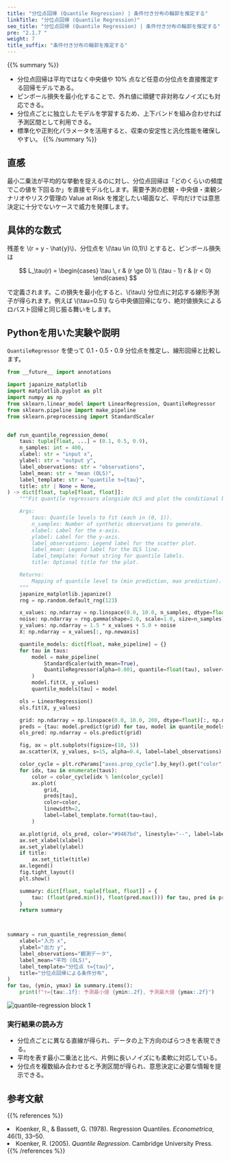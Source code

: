 ```yaml
---
title: "分位点回帰 (Quantile Regression) | 条件付き分布の輪郭を推定する"
linkTitle: "分位点回帰 (Quantile Regression)"
seo_title: "分位点回帰 (Quantile Regression) | 条件付き分布の輪郭を推定する"
pre: "2.1.7 "
weight: 7
title_suffix: "条件付き分布の輪郭を推定する"
---
```


{{% summary %}}
- 分位点回帰は平均ではなく中央値や 10% 点など任意の分位点を直接推定する回帰モデルである。
- ピンボール損失を最小化することで、外れ値に頑健で非対称なノイズにも対応できる。
- 分位点ごとに独立したモデルを学習するため、上下バンドを組み合わせれば予測区間として利用できる。
- 標準化や正則化パラメータを活用すると、収束の安定性と汎化性能を確保しやすい。
{{% /summary %}}

## 直感
最小二乗法が平均的な挙動を捉えるのに対し、分位点回帰は「どのくらいの頻度でこの値を下回るか」を直接モデル化します。需要予測の悲観・中央値・楽観シナリオやリスク管理の Value at Risk を推定したい場面など、平均だけでは意思決定に十分でないケースで威力を発揮します。

## 具体的な数式
残差を \\(r = y - \hat{y}\\)、分位点を \\(\tau \in (0,1)\\) とすると、ピンボール損失は

$$
L_\tau(r) =
\begin{cases}
\tau \, r & (r \ge 0) \\
(\tau - 1) r & (r < 0)
\end{cases}
$$

で定義されます。この損失を最小化すると、\\(\tau\\) 分位点に対応する線形予測子が得られます。例えば \\(\tau=0.5\\) なら中央値回帰になり、絶対値損失によるロバスト回帰と同じ振る舞いをします。

## Pythonを用いた実験や説明
`QuantileRegressor` を使って 0.1・0.5・0.9 分位点を推定し、線形回帰と比較します。

```python
from __future__ import annotations

import japanize_matplotlib
import matplotlib.pyplot as plt
import numpy as np
from sklearn.linear_model import LinearRegression, QuantileRegressor
from sklearn.pipeline import make_pipeline
from sklearn.preprocessing import StandardScaler


def run_quantile_regression_demo(
    taus: tuple[float, ...] = (0.1, 0.5, 0.9),
    n_samples: int = 400,
    xlabel: str = "input x",
    ylabel: str = "output y",
    label_observations: str = "observations",
    label_mean: str = "mean (OLS)",
    label_template: str = "quantile τ={tau}",
    title: str | None = None,
) -> dict[float, tuple[float, float]]:
    """Fit quantile regressors alongside OLS and plot the conditional bands.

    Args:
        taus: Quantile levels to fit (each in (0, 1)).
        n_samples: Number of synthetic observations to generate.
        xlabel: Label for the x-axis.
        ylabel: Label for the y-axis.
        label_observations: Legend label for the scatter plot.
        label_mean: Legend label for the OLS line.
        label_template: Format string for quantile labels.
        title: Optional title for the plot.

    Returns:
        Mapping of quantile level to (min prediction, max prediction).
    """
    japanize_matplotlib.japanize()
    rng = np.random.default_rng(123)

    x_values: np.ndarray = np.linspace(0.0, 10.0, n_samples, dtype=float)
    noise: np.ndarray = rng.gamma(shape=2.0, scale=1.0, size=n_samples) - 2.0
    y_values: np.ndarray = 1.5 * x_values + 5.0 + noise
    X: np.ndarray = x_values[:, np.newaxis]

    quantile_models: dict[float, make_pipeline] = {}
    for tau in taus:
        model = make_pipeline(
            StandardScaler(with_mean=True),
            QuantileRegressor(alpha=0.001, quantile=float(tau), solver="highs"),
        )
        model.fit(X, y_values)
        quantile_models[tau] = model

    ols = LinearRegression()
    ols.fit(X, y_values)

    grid: np.ndarray = np.linspace(0.0, 10.0, 200, dtype=float)[:, np.newaxis]
    preds = {tau: model.predict(grid) for tau, model in quantile_models.items()}
    ols_pred: np.ndarray = ols.predict(grid)

    fig, ax = plt.subplots(figsize=(10, 5))
    ax.scatter(X, y_values, s=15, alpha=0.4, label=label_observations)

    color_cycle = plt.rcParams["axes.prop_cycle"].by_key().get("color", ["#1f77b4", "#ff7f0e", "#2ca02c"])
    for idx, tau in enumerate(taus):
        color = color_cycle[idx % len(color_cycle)]
        ax.plot(
            grid,
            preds[tau],
            color=color,
            linewidth=2,
            label=label_template.format(tau=tau),
        )

    ax.plot(grid, ols_pred, color="#9467bd", linestyle="--", label=label_mean)
    ax.set_xlabel(xlabel)
    ax.set_ylabel(ylabel)
    if title:
        ax.set_title(title)
    ax.legend()
    fig.tight_layout()
    plt.show()

    summary: dict[float, tuple[float, float]] = {
        tau: (float(pred.min()), float(pred.max())) for tau, pred in preds.items()
    }
    return summary



summary = run_quantile_regression_demo(
    xlabel="入力 x",
    ylabel="出力 y",
    label_observations="観測データ",
    label_mean="平均 (OLS)",
    label_template="分位点 τ={tau}",
    title="分位点回帰による条件分布",
)
for tau, (ymin, ymax) in summary.items():
    print(f"τ={tau:.1f}: 予測最小値 {ymin:.2f}, 予測最大値 {ymax:.2f}")

```

![quantile-regression block 1](/images/basic/regression/quantile-regression_block01_ja.png)

### 実行結果の読み方
- 分位点ごとに異なる直線が得られ、データの上下方向のばらつきを表現できる。
- 平均を表す最小二乗法と比べ、片側に長いノイズにも柔軟に対応している。
- 分位点を複数組み合わせると予測区間が得られ、意思決定に必要な情報を提示できる。

## 参考文献
{{% references %}}
<li>Koenker, R., &amp; Bassett, G. (1978). Regression Quantiles. <i>Econometrica</i>, 46(1), 33–50.</li>
<li>Koenker, R. (2005). <i>Quantile Regression</i>. Cambridge University Press.</li>
{{% /references %}}
